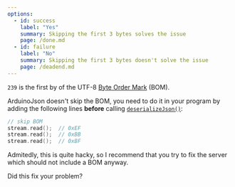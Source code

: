 ```yaml
---
options:
  - id: success
    label: "Yes"
    summary: Skipping the first 3 bytes solves the issue
    page: /done.md
  - id: failure
    label: "No"
    summary: Skipping the first 3 bytes doesn't solve the issue
    page: /deadend.md
---
```


`239` is the first by of the UTF-8 [Byte Order Mark](https://en.wikipedia.org/wiki/Byte_order_mark) (BOM).   

ArduinoJson doesn't skip the BOM, you need to do it in your program by adding the following lines **before** calling [`deserializeJson()`](/v6/api/json/deserializejson/):

```c++
// skip BOM
stream.read();  // 0xEF
stream.read();  // 0xBB
stream.read();  // 0xBF
```

Admitedly, this is quite hacky, so I recommend that you try to fix the server which should not include a BOM anyway.

Did this fix your problem?
